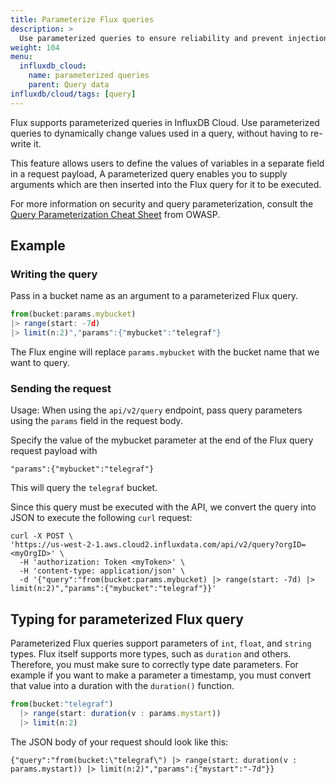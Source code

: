 ```yaml
---
title: Parameterize Flux queries
description: >
  Use parameterized queries to ensure reliability and prevent injection attacks
weight: 104
menu:
  influxdb_cloud:
    name: parameterized queries
    parent: Query data
influxdb/cloud/tags: [query]
---
```


Flux supports parameterized queries in InfluxDB Cloud.
Use parameterized queries to dynamically change values used in a query, without having to re-write it.

This feature allows users to define the values of variables in a separate field in a request payload,
A parameterized query enables you to supply arguments which are then inserted into the Flux query for it to be executed.

For more information on security and query parameterization,
consult the [Query Parameterization Cheat Sheet](https://cheatsheetseries.owasp.org/cheatsheets/Query_Parameterization_Cheat_Sheet.html) from OWASP.

## Example

### Writing the query

Pass in a bucket name as an argument to a parameterized Flux query.

```js
from(bucket:params.mybucket)
|> range(start: -7d)
|> limit(n:2)","params":{"mybucket":"telegraf"}
```

The Flux engine will replace `params.mybucket` with the bucket name that we want to query.

### Sending the request

Usage: When using the `api/v2/query` endpoint, pass query parameters using the `params` field
in the request body.

Specify the value of the mybucket parameter at the end of the Flux query request payload with

```
"params":{"mybucket":"telegraf"}
```

This will query the `telegraf` bucket.

Since this query must be executed with the API,
we convert the query into JSON to execute the following `curl` request:

```
curl -X POST \
'https://us-west-2-1.aws.cloud2.influxdata.com/api/v2/query?orgID=<myOrgID>' \
  -H 'authorization: Token <myToken>' \
  -H 'content-type: application/json' \
  -d '{"query":"from(bucket:params.mybucket) |> range(start: -7d) |> limit(n:2)","params":{"mybucket":"telegraf"}}'
```

## Typing for parameterized Flux query

Parameterized Flux queries support parameters of `int`, `float`, and `string` types.
Flux itself supports more types, such as `duration` and others.
Therefore, you must make sure to correctly type date parameters.
For example if you want to make a parameter a timestamp,
you must convert that value into a duration with the `duration()` function.

```js
from(bucket:"telegraf")
  |> range(start: duration(v : params.mystart))
  |> limit(n:2)
```

The JSON body of your request should look like this:

```
{"query":"from(bucket:\"telegraf\") |> range(start: duration(v : params.mystart)) |> limit(n:2)","params":{"mystart":"-7d"}}
```
